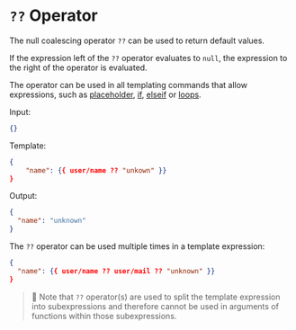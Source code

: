 # `??` Operator

The null coalescing operator `??` can be used to return default values.

If the expression left of the `??` operator evaluates to `null`, the expression to the right of the operator is evaluated.

The operator can be used in all templating commands that allow expressions, such as [placeholder](placeholder.md), [if](if.md), [elseif](if.md) or [loops](loop.md).

Input:
```json
{}
```

Template:
```json
{
    "name": {{ user/name ?? "unkown" }}
}
```

Output:
```json
{
  "name": "unknown"
}
```

The `??` operator can be used multiple times in a template expression:

```json
{
  "name": {{ user/name ?? user/mail ?? "unknown" }}
}
```


> 📎
> Note that `??` operator(s) are used to split the template expression into subexpressions and therefore cannot be used in arguments of functions within those subexpressions.
